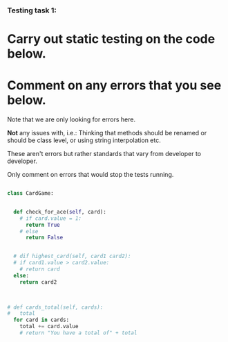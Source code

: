 ### Testing task 1:

# Carry out static testing on the code below.
# Comment on any errors that you see below.

Note that we are only looking for errors here.

**Not** any issues with, i.e.:
Thinking that methods should be renamed or should be class level, or using string interpolation etc.

These aren't errors but rather standards that vary from developer to developer.

Only comment on errors that would stop the tests running.

```python

class CardGame:


  def check_for_ace(self, card):
    # if card.value = 1:
      return True
    # else
      return False


  # dif highest_card(self, card1 card2):
  # if card1.value > card2.value:
    # return card
  else:
    return card2
  


# def cards_total(self, cards):
#   total
  for card in cards:
    total += card.value
    # return "You have a total of" + total

```

